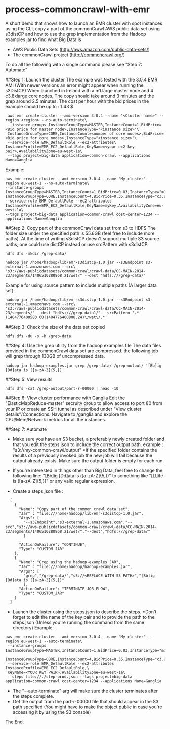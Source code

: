 # process-commoncrawl-with-emr
A short demo that shows how to launch an EMR cluster with spot instances using the CLI, copy a part of the commonCrawl AWS public data set using s3distCP and how to use the grep implementation from the Hadoop examples jar to find what Big Data is


- AWS Public Data Sets (http://aws.amazon.com/public-data-sets/)
- The commonCrawl project (http://commoncrawl.org/)

To do all the following with a single command please see "Step 7: Automate"

##Step 1: Launch the cluster
The example was tested with the 3.0.4 EMR AMI (With newer versions an error might appear when running the s3DistCP)
When launched in Ireland with a m1.large master node and 4 c3.8xlarge core nodes,
The copy should take around 3 minutes and the grep around 2.5 minutes.
The cost per hour with the bid prices in the example should be up to : 1.43 $
```
 aws emr create-cluster --ami-version 3.0.4 --name "<Cluster name>" --region <region> --no-auto-terminate\
 --instance-groups InstanceGroupType=MASTER,InstanceCount=1,BidPrice=<Bid price for master node>,InstanceType="<instance size>"\
 InstanceGroupType=CORE,InstanceCount=<number of core nodes>,BidPrice=<Bid price for core nodes>,InstanceType="<instance size>"\
 --service-role EMR_DefaultRole --ec2-attributes\ InstanceProfile=EMR_EC2_DefaultRole,KeyName=<your-ec2-key-pair>,AvailabilityZone=eu-west-1a\
 --tags project=big-data application=common-crawl --applications Name=Ganglia
 ```
 Example:
 ```
 aws emr create-cluster --ami-version 3.0.4 --name "My cluster" --region eu-west-1 --no-auto-terminate\
 --instance-groups InstanceGroupType=MASTER,InstanceCount=1,BidPrice=0.03,InstanceType="m1.large"\
 InstanceGroupType=CORE,InstanceCount=4,BidPrice=0.35,InstanceType="c3.8xlarge"\
 --service-role EMR_DefaultRole --ec2-attributes InstanceProfile=EMR_EC2_DefaultRole,KeyName=myKey,AvailabilityZone=eu-west-1a\
 --tags project=big-data application=common-crawl cost-center=1234 --applications Name=Ganglia
 ```

##Step 2: Copy part of the commonCrawl data set from s3 to HDFS
The folder size under the specified path is 55.6GB (feel free to include more paths).
At the time of writing s3distCP doesn't support multiple S3 source paths,
one could use distCP instead or use srcPattern with s3distCP.
 ```
 hdfs dfs -mkdir /grep-data/
 ```
 ```
 hadoop jar /home/hadoop/lib/emr-s3distcp-1.0.jar --s3Endpoint s3-external-1.amazonaws.com --src\
 "s3://aws-publicdatasets/common-crawl/crawl-data/CC-MAIN-2014-23/segments/1406510280868.21/wet/" --dest "hdfs:///grep-data/"
 ```
 Example for using source pattern to include multiple paths (A larger data set):
 ```
 hadoop jar /home/hadoop/lib/emr-s3distcp-1.0.jar --s3Endpoint s3-external-1.amazonaws.com --src\
 "s3://aws-publicdatasets/common-crawl/crawl-data/CC-MAIN-2014-23/segments/" --dest "hdfs:///grep-data1/" --srcPattern '.*(1404776400583.60|1404776400808.24)\/wet\/.*'
 ```

##Step 3: Check the size of the data set copied
```
hdfs dfs -du -s -h /grep-data
```
##Step 4: Use the grep utility from the hadoop examples file
The data files provided in the commonCrawl data set are compressed.
the following job will grep through 130GB of uncompressed data.
```
hadoop jar hadoop-examples.jar grep /grep-data/ /grep-output/ '[Bb]ig [Dd]ata is ([a-zA-Z]{5,})'
```
##Step 5: View results
```
hdfs dfs -cat /grep-output/part-r-00000 | head -10
```
##Step 6: View cluster performance with Ganglia
Edit the "ElasticMapReduce-master" secruity group to allow access to port 80 from your IP
or create an SSH tunnel as described under "View cluster details"/Connections.
Navigate to <master-node-dns-name>/ganglia and explore the CPU/Mem/Network metrics for all the instances.

##Step 7: Automate

- Make sure you have an S3 bucket, a preferably newly created folder and that you edit the steps.json to include the correct output path. example : "s3://my-common-crawl/output"
*If the specified folder contains the results of a previously invoked job the new job will fail because the output already exists. Make sure the output folder is empty for each run.

- If you're interested in things other than Big Data, feel free to change the following line:
"[Bb]ig [Dd]ata is ([a-zA-Z]{5,})" to something like "[Ll]ife is ([a-zA-Z]{5,})" or any valid regular expression.

- Create a steps.json file :
```
  [
    {
      "Name": "Copy part of the common crawl data set",
      "Jar" : "file:///home/hadoop/lib/emr-s3distcp-1.0.jar",
      "Args": [
        "--s3Endpoint","s3-external-1.amazonaws.com","--src","s3://aws-publicdatasets/common-crawl/crawl-data/CC-MAIN-2014-23/segments/1406510280868.21/wet/","--dest","hdfs:///grep-data/"
        ]
      ,
      "ActionOnFailure": "CONTINUE",
      "Type": "CUSTOM_JAR"
    },
    {
      "Name": "Grep using the hadoop-examples JAR",
      "Jar" : "file:///home/hadoop/hadoop-examples.jar",
      "Args": [
        "grep","/grep-data/","s3://<REPLACE WITH S3 PATH>","[Bb]ig [Dd]ata is ([a-zA-Z]{5,})"
        ],
      "ActionOnFailure": "TERMINATE_JOB_FLOW",
      "Type": "CUSTOM_JAR"
    }
  ]
```
- Launch the cluster using the steps.json to describe the steps.
*Don't forget to edit the name of the key pair and to provide the path to the steps.json
(Unless you're running the command from the same directory)
Example:
```
aws emr create-cluster --ami-version 3.0.4 --name "My cluster" --region eu-west-1 --auto-terminate\
 --instance-groups InstanceGroupType=MASTER,InstanceCount=1,BidPrice=0.03,InstanceType="m1.large"\
 InstanceGroupType=CORE,InstanceCount=4,BidPrice=0.35,InstanceType="c3.8xlarge"\
 --service-role EMR_DefaultRole --ec2-attributes InstanceProfile=EMR_EC2_DefaultRole,\
 KeyName=<YOUR KEY PAIR>,AvailabilityZone=eu-west-1a\
 --steps file://./step-prod.json --tags project=big-data application=common-crawl cost-center=1234 --applications Name=Ganglia
```
- The "--auto-terminate" arg will make sure the cluster terminates after the steps complete.
- Get the output from the part-r-00000 file that should appear in the S3 path specified (You might have to make the object public in case you're accessing it by using the S3 console)

The End.
